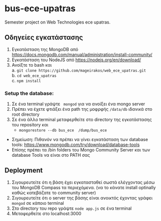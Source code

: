 # bus-ece-upatras
Semester project on Web Technologies ece upatras.  
  
## Οδηγείες εγκατάστασης  
1)	Εγκατάσταση της MongoDB από https://docs.mongodb.com/manual/administration/install-community/
2)	Εγκατάσταση του NodeJS από https://nodejs.org/en/download/  
3)	Ανοίξτε το bash και  
a.	`git clone https://github.com/mageirakos/web_ece_upatras.git`     
b.	`cd web_ece_upatras`      
c.	`npm install`    


### Setup the database:   
1)	Σε ένα terminal γράψτε  ` mongod` για να ανοίξει ένα mongo server    
2)  Πρέπει να έχετε φτιάξει ένα path της μοφρφής `/data/db` ιδανικά στο root directory
3)	Σε ένα άλλο terminal μεταφερθείτε στο directory της εγκατάστασης του repository και  
    -	`mongorestore --db bus_ece  /dump/bus_ece`    

* Σημείωση: Πιθανόν να πρέπει να γίνει εγκατάσταση των database tools: https://www.mongodb.com/try/download/database-tools
* Επίσης πρέπει τα /bin folders του Mongo Community Server και των database Tools να είναι στο PATH σας
  

## Deployment   
1)	Σιγουρευτείτε ότι η βάση έχει εγκατασταθεί σωστά ελέγχοντας μέσω του MongoDB Compass τα περιεχόμενα. (να το κάνατε install optinally καθώς κατεβάζατε το community server)
2)	Σιγουρευτείτε ότι ο server της βάσης είναι ανοικτός έχοντας γράφει `mongod` σε κάποιο terminal   
3)	Στο directory του repo γράψτε `node app.js`  σε ένα terminal    
4)	Μεταφερθείτε στο localhost:3000  

